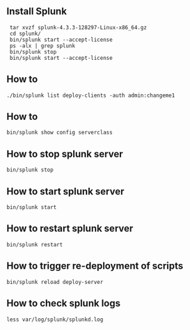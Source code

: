 
## Install Splunk

     tar xvzf splunk-4.3.3-128297-Linux-x86_64.gz
     cd splunk/
     bin/splunk start --accept-license
     ps -alx | grep splunk
     bin/splunk stop
     bin/splunk start --accept-license



## How to

    ./bin/splunk list deploy-clients -auth admin:changeme1

## How to

    bin/splunk show config serverclass


## How to stop splunk server

    bin/splunk stop

## How to start splunk server

    bin/splunk start

## How to restart splunk server

    bin/splunk restart


## How to trigger re-deployment of scripts

    bin/splunk reload deploy-server

## How to check splunk logs

    less var/log/splunk/splunkd.log

